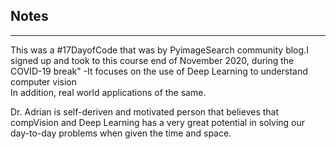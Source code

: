 ## Notes
<hr />
This was a #17DayofCode that was by PyimageSearch community blog.I signed up and took to this course end of November 2020, during the COVID-19 break"
-It focuses on the use of Deep Learning to understand computer vision <br /> In addition, real world applications of the same.

Dr. Adrian is self-deriven and motivated person that believes that compVision and Deep Learning has a very great potential in solving our day-to-day problems when given the time and space.
